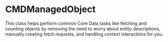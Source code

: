 # CMDManagedObject

This class helps perform common Core Data tasks like fetching and counting objects by removing the need to worry about entity descriptions, manually creating fetch requests, and handling context interactions for you.
